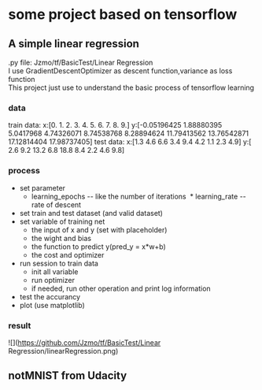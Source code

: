 # some project based on tensorflow
## A simple linear regression
.py file: Jzmo/tf/BasicTest/Linear Regression<br>
I use GradientDescentOptimizer as descent function,variance as loss function<br>
This project just use to understand the basic process of tensorflow learning<br>
### data
train data: 
x:[0. 1. 2. 3. 4. 5. 6. 7. 8. 9.]
y:[-0.05196425  1.88880395  5.0417968   4.74326071  8.74538768  8.28894624  11.79413562 13.76542871 17.12814404 17.98737405]
test data:
x:[1.3 4.6 6.6 3.4 9.4 4.2 1.1 2.3 4.9]
y:[ 2.6  9.2 13.2  6.8 18.8  8.4  2.2  4.6  9.8]
### process
* set parameter
  * learning_epochs -- like the number of iterations
  * learning_rate -- rate of descent
* set train and test dataset (and valid dataset)
* set variable of training net
  * the input of x and y (set with placeholder)
  * the wight and bias
  * the function to predict y(pred_y = x*w+b)
  * the cost and optimizer
* run session to train data
  * init all variable
  * run optimizer
  * if needed, run other operation and print log information
* test the accurancy
* plot (use matplotlib)
### result
![](https://github.com/Jzmo/tf/BasicTest/Linear Regression/linearRegression.png)

## notMNIST from Udacity

